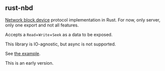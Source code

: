 rust-nbd
---

[Network block device](https://en.wikipedia.org/wiki/Network_block_device) protocol implementation in Rust. For now, only server, only one export and not all features.

Accepts a `Read`+`Write`+`Seek` as a data to be exposed.

This library is IO-agnostic, but async is not supported.

See [the example](examples/server.rs).

This is an early version.
